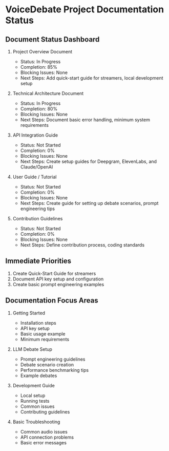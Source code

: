 # VoiceDebate Project Documentation Status

## Document Status Dashboard

1. Project Overview Document
   - Status: In Progress
   - Completion: 85%
   - Blocking Issues: None
   - Next Steps: Add quick-start guide for streamers, local development setup

2. Technical Architecture Document
   - Status: In Progress
   - Completion: 80%
   - Blocking Issues: None
   - Next Steps: Document basic error handling, minimum system requirements

3. API Integration Guide
   - Status: Not Started
   - Completion: 0%
   - Blocking Issues: None
   - Next Steps: Create setup guides for Deepgram, ElevenLabs, and Claude/OpenAI

4. User Guide / Tutorial
   - Status: Not Started
   - Completion: 0%
   - Blocking Issues: None
   - Next Steps: Create guide for setting up debate scenarios, prompt engineering tips

5. Contribution Guidelines
   - Status: Not Started
   - Completion: 0%
   - Blocking Issues: None
   - Next Steps: Define contribution process, coding standards

## Immediate Priorities

1. Create Quick-Start Guide for streamers
2. Document API key setup and configuration
3. Create basic prompt engineering examples

## Documentation Focus Areas

1. Getting Started
   - Installation steps
   - API key setup
   - Basic usage example
   - Minimum requirements

2. LLM Debate Setup
   - Prompt engineering guidelines
   - Debate scenario creation
   - Performance benchmarking tips
   - Example debates

3. Development Guide
   - Local setup
   - Running tests
   - Common issues
   - Contributing guidelines

4. Basic Troubleshooting
   - Common audio issues
   - API connection problems
   - Basic error messages
